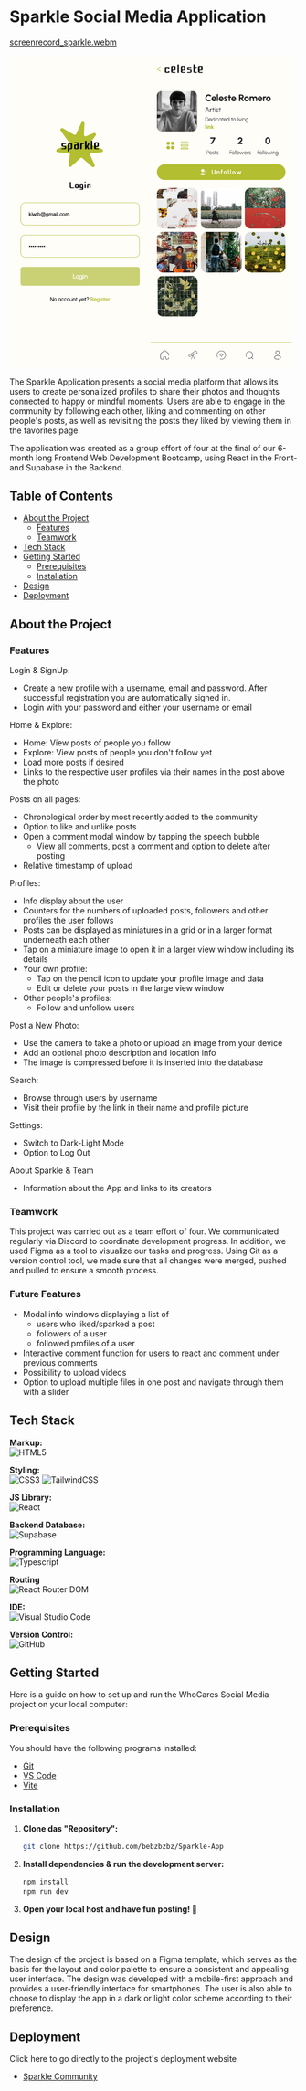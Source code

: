 # Sparkle Social Media Application

[screenrecord_sparkle.webm](https://github.com/user-attachments/assets/69f55872-a618-4a67-b083-dd4e10383079)

<div style="display: flex">
<img src="/public/img/screenshot_login.png" alt="Screenshot of the Login Page" style="width: 49%"/>
<img src="/public/img/screenshot_profile.png" alt="Screenshot of the Profile Page" style="width: 49%"/>
</div>

The Sparkle Application presents a social media platform that allows its users to create personalized profiles to share their photos and thoughts connected to happy or mindful moments. Users are able to engage in the community by following each other, liking and commenting on other people's posts, as well as revisiting the posts they liked by viewing them in the favorites page.

The application was created as a group effort of four at the final of our 6-month long Frontend Web Development Bootcamp, using React in the Front- and Supabase in the Backend.  

## Table of Contents 

- [About the Project](#about-the-project)
  - [Features](#features)
  - [Teamwork](#teamwork)
- [Tech Stack](#tech-stack)
- [Getting Started](#getting-started)
  - [Prerequisites](#prerequisites)
  - [Installation](#installation)
- [Design](#design)
- [Deployment](#deployment)

## About the Project

### Features

Login & SignUp:
- Create a new profile with a username, email and password. After successful registration you are automatically signed in.
- Login with your password and either your username or email

Home & Explore:
- Home: View posts of people you follow
- Explore: View posts of people you don't follow yet 
- Load more posts if desired
- Links to the respective user profiles via their names in the post above the photo

Posts on all pages:
- Chronological order by most recently added to the community
- Option to like and unlike posts
- Open a comment modal window by tapping the speech bubble
  - View all comments, post a comment and option to delete after posting
- Relative timestamp of upload

Profiles:
- Info display about the user
- Counters for the numbers of uploaded posts, followers and other profiles the user follows
- Posts can be displayed as miniatures in a grid or in a larger format underneath each other
- Tap on a miniature image to open it in a larger view window including its details
- Your own profile:
  - Tap on the pencil icon to update your profile image and data
  - Edit or delete your posts in the large view window
- Other people's profiles:
  - Follow and unfollow users

Post a New Photo:
- Use the camera to take a photo or upload an image from your device
- Add an optional photo description and location info
- The image is compressed before it is inserted into the database

Search:
- Browse through users by username
- Visit their profile by the link in their name and profile picture

Settings:
- Switch to Dark-Light Mode
- Option to Log Out

About Sparkle & Team
- Information about the App and links to its creators

### Teamwork
This project was carried out as a team effort of four. We communicated regularly via Discord to coordinate development progress. In addition, we used Figma as a tool to visualize our tasks and progress. Using Git as a version control tool, we made sure that all changes were merged, pushed and pulled to ensure a smooth process.

### Future Features
- Modal info windows displaying a list of
  - users who liked/sparked a post
  - followers of a user
  - followed profiles of a user
- Interactive comment function for users to react and comment under previous comments
- Possibility to upload videos
- Option to upload multiple files in one post and navigate through them with a slider

## Tech Stack

**Markup:**  
![HTML5](https://img.shields.io/badge/html5-%23E34F26.svg?style=for-the-badge&logo=html5&logoColor=white)  

**Styling:**  
![CSS3](https://img.shields.io/badge/css3-%231572B6.svg?style=for-the-badge&logo=css3&logoColor=white)
![TailwindCSS](https://img.shields.io/badge/tailwindcss-%2338B2AC.svg?style=for-the-badge&logo=tailwind-css&logoColor=white) 

**JS Library:**  
![React](https://img.shields.io/badge/React-20232A?style=for-the-badge&logo=react&logoColor=61DAFB)  

**Backend Database:**  
![Supabase](https://img.shields.io/badge/Supabase-181818?style=for-the-badge&logo=supabase&logoColor=white)  

**Programming Language:**  
![Typescript](https://img.shields.io/badge/TypeScript-007ACC?style=for-the-badge&logo=typescript&logoColor=white)  

**Routing**  
![React Router DOM](https://img.shields.io/badge/React_Router_DOM-%23CA4245.svg?style=for-the-badge&logo=react-router&logoColor=white)  

**IDE:**  
![Visual Studio Code](https://img.shields.io/badge/Visual%20Studio%20Code-0078d7.svg?style=for-the-badge&logo=visual-studio-code&logoColor=white)  

**Version Control:**  
![GitHub](https://img.shields.io/badge/github-%23121011.svg?style=for-the-badge&logo=github&logoColor=white)  


## Getting Started

Here is a guide on how to set up and run the WhoCares Social Media project on your local computer:

### Prerequisites

You should have the following programs installed:

- [Git](https://git-scm.com/)
- [VS Code](https://code.visualstudio.com/download)
- [Vite](https://v5.vite.dev/guide/)

### Installation

1. **Clone das "Repository":**
   ```bash
   git clone https://github.com/bebzbzbz/Sparkle-App
   ```

2. **Install dependencies & run the development server:**
   ```bash
   npm install
   npm run dev
   ```

3. **Open your local host and have fun posting! 📸** 

## Design

The design of the project is based on a Figma template, which serves as the basis for the layout and color palette to ensure a consistent and appealing user interface. The design was developed with a mobile-first approach and provides a user-friendly interface for smartphones. The user is also able to choose to display the app in a dark or light color scheme according to their preference.

## Deployment

Click here to go directly to the project's deployment website
- [Sparkle Community](https://sparkle-community.vercel.app/)
